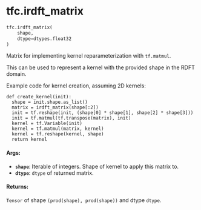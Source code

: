 <div itemscope itemtype="http://developers.google.com/ReferenceObject">
<meta itemprop="name" content="tfc.irdft_matrix" />
</div>

# tfc.irdft_matrix

``` python
tfc.irdft_matrix(
    shape,
    dtype=dtypes.float32
)
```

Matrix for implementing kernel reparameterization with `tf.matmul`.

This can be used to represent a kernel with the provided shape in the RDFT
domain.

Example code for kernel creation, assuming 2D kernels:

```
def create_kernel(init):
  shape = init.shape.as_list()
  matrix = irdft_matrix(shape[:2])
  init = tf.reshape(init, (shape[0] * shape[1], shape[2] * shape[3]))
  init = tf.matmul(tf.transpose(matrix), init)
  kernel = tf.Variable(init)
  kernel = tf.matmul(matrix, kernel)
  kernel = tf.reshape(kernel, shape)
  return kernel
```

#### Args:

* <b>`shape`</b>: Iterable of integers. Shape of kernel to apply this matrix to.
* <b>`dtype`</b>: `dtype` of returned matrix.


#### Returns:

`Tensor` of shape `(prod(shape), prod(shape))` and dtype `dtype`.